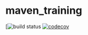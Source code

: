 # maven_training
[![build status](https://github.com/Ursemesiea/maven_training/actions/workflows/build.yml/badge.svg)
[![codecov](https://codecov.io/gh/Ursemesiea/maven_training/branch/main/graph/badge.svg?token=BWBHVK8Z4L)](https://codecov.io/gh/Ursemesiea/maven_training)
